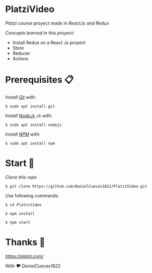 # PlatziVideo
_Platzi course proyect made in ReactJs and Redux_


_Concepts learned in this proyect:_

* Install Redux on a React Js proyect
* Store
* Reducer
* Actions

# Prerequisites 📋
_Install [Git](https://git-scm.com/) with:_
```
$ sudo apt install git
```

_Install [NodeJs](https://nodejs.org/en/) Js with:_
```
$ sudo apt install nodejs
```

_Install [NPM](https://www.npmjs.com/) with:_
```
$ sudo apt install npm
```
# Start 🚀

_Clone this repo_
```
$ git clone https://github.com/DanielCuevas1822/PlatziVideo.git
```
Use following commands:
```
$ cd PlatziVideo
```
```
$ npm install
```
```
$ npm start
```

# Thanks 🎁

_https://platzi.com/_

_With ❤️ DanielCuevas1822_
